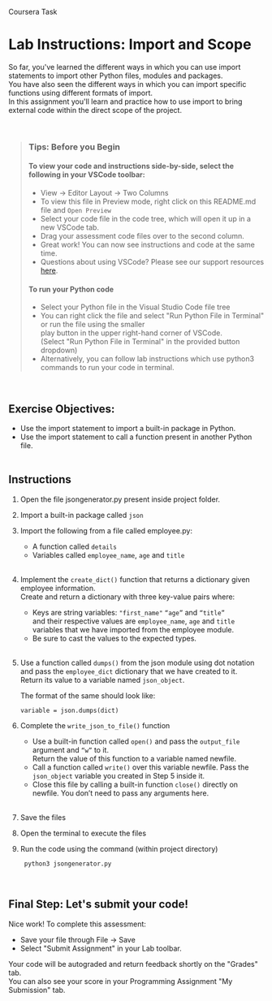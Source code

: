Coursera Task

# Lab Instructions: Import and Scope

So far, you've learned the different ways in which you can use import statements to import other Python files, modules and packages.   
You have also seen the different ways in which you can import specific functions using different formats of import.   
In this assignment you'll learn and practice how to use import to bring external code within the direct scope of the project.

 <br>

> ### **Tips: Before you Begin**
> #### **To view your code and instructions side-by-side**, select the following in your VSCode toolbar:
> - View -> Editor Layout -> Two Columns
> - To view this file in Preview mode, right click on this README.md file and `Open Preview`
> - Select your code file in the code tree, which will open it up in a new VSCode tab.
> - Drag your assessment code files over to the second column. 
> - Great work! You can now see instructions and code at the same time. 
> - Questions about using VSCode? Please see our support resources [here](https://www.coursera.org/learn/programming-in-python/supplement/2IEyt/visual-studio-code-on-coursera).
> #### **To run your Python code**
> - Select your Python file in the Visual Studio Code file tree 
> - You can right click the file and select "Run Python File in Terminal" 
>   or run the file using the smaller   
    play button in the upper right-hand corner 
>   of VSCode.  
    (Select "Run Python File in Terminal" in the provided button dropdown)
> - Alternatively, you can follow lab instructions which use python3 commands to run your code in terminal.
> 

<br>

## Exercise Objectives:
- Use the import statement to import a built-in package in Python.
- Use the import statement to call a function present in another Python file. 
<br><br>

## Instructions

1.  Open the file jsongenerator.py present inside project folder.

2. Import a built-in package called `json` 
   
3. Import the following from a file called employee.py:
   - A function called `details` 
   - Variables called `employee_name`, `age` and `title`
<br><br>

4. Implement the `create_dict()` function that returns a dictionary given employee information.   
Create and return a dictionary with three key-value pairs where:
    - Keys are string variables: `"first_name"` `“age”` and `“title”`  
     and their respective values are `employee_name`, `age` and `title` variables that we have imported from the employee module. 
    - Be sure to cast the values to the expected types.
<br><br>

5. Use a function called `dumps()` from the json module using dot notation and pass the `employee_dict` dictionary that we have created to it.   
Return its value to a variable named `json_object`. 

    The format of the same should look like:
    ```
    variable = json.dumps(dict) 
    ```

6. Complete the `write_json_to_file()` function
    - Use a built-in function called `open()` and pass the `output_file` argument and `“w”` to it.   
    Return the value of this function to a variable named newfile.
    -   Call a function called `write()` over this variable newfile. Pass the `json_object` variable you created in Step 5 inside it.
    - Close this file by calling a built-in function `close()` directly on newfile. You don’t need to pass any arguments here. 
<br><br>


7. Save the files

8. Open the terminal to execute the files

9. Run the code using the command (within project directory)
   ```
    python3 jsongenerator.py 
    ```

<br>


## Final Step: Let's submit your code!
Nice work! To complete this assessment:
- Save your file through File -> Save 
- Select "Submit Assignment" in your Lab toolbar. 

Your code will be autograded and return feedback shortly on the "Grades" tab.  
You can also see your score in your Programming Assignment "My Submission" tab.
<br> <br> 
